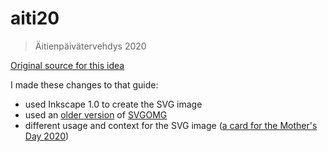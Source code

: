 # aiti20

>Äitienpäivätervehdys 2020

[Original source for this idea](https://medium.theuxblog.com/the-ultimate-guide-to-animating-drawn-text-in-html-with-css-no-jquery-needed-bcdcfdb963d8)

I made these changes to that guide:

- used Inkscape 1.0 to create the SVG image
- used an [older version](https://enkidevs.github.io/svgomg/) of [SVGOMG](https://jakearchibald.github.io/svgomg/)
- different usage and context for the SVG image ([a card for the Mother's Day 2020](https://areee.github.io/aiti20/))
